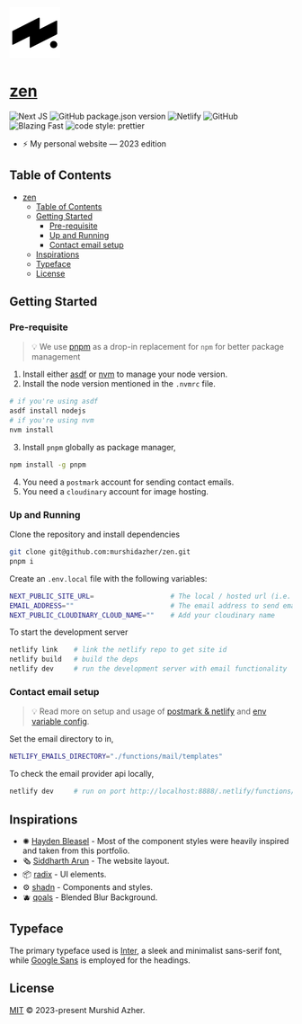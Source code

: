 <img src="https://raw.githubusercontent.com/murshidazher/zen/main/public/images/logo.png" aria-label="Murshid Azher Logo" width="90px">

# [zen](https://github.com/murshidazher/zen)

![Next JS](https://img.shields.io/badge/next-black?logo=next.js\&logoColor=white\&style=flat-square)
![GitHub package.json version](https://img.shields.io/github/package-json/v/murshidazher/zen?style=flat-square)
![Netlify](https://img.shields.io/netlify/5bb22eef-8559-4079-be63-e42c63f63770?logo=netlify\&style=flat-square)
![GitHub](https://img.shields.io/github/license/murshidazher/murshid?style=flat-square)
![Blazing Fast](https://img.shields.io/badge/speed-blazing%20%F0%9F%94%A5-brightgreen.svg?style=flat-square)
![code style: prettier](https://img.shields.io/badge/code_style-prettier-ff69b4.svg?style=flat-square)

- ⚡️ My personal website — 2023 edition

## Table of Contents

- [zen](#zen)
  - [Table of Contents](#table-of-contents)
  - [Getting Started](#getting-started)
    - [Pre-requisite](#pre-requisite)
    - [Up and Running](#up-and-running)
    - [Contact email setup](#contact-email-setup)
  - [Inspirations](#inspirations)
  - [Typeface](#typeface)
  - [License](#license)

## Getting Started

### Pre-requisite

> 💡 We use [pnpm](https://pnpm.io/) as a drop-in replacement for `npm` for better package management

1. Install either [asdf](https://asdf-vm.com/guide/getting-started.html) or [nvm](https://github.com/nvm-sh/nvm#installing-and-updating) to manage your node version.
2. Install the node version mentioned in the `.nvmrc` file.

```sh
# if you're using asdf
asdf install nodejs
# if you're using nvm
nvm install
```

3. Install `pnpm` globally as package manager,

```sh
npm install -g pnpm
```

4. You need a `postmark` account for sending contact emails.
5. You need a `cloudinary` account for image hosting.

### Up and Running

Clone the repository and install dependencies

```sh
git clone git@github.com:murshidazher/zen.git
pnpm i
```

Create an `.env.local` file with the following variables:

```sh
NEXT_PUBLIC_SITE_URL=                   # The local / hosted url (i.e. http://localhost:3000)
EMAIL_ADDRESS=""                        # The email address to send emails
NEXT_PUBLIC_CLOUDINARY_CLOUD_NAME=""    # Add your cloudinary name
```

To start the development server

```sh
netlify link    # link the netlify repo to get site id
netlify build   # build the deps
netlify dev     # run the development server with email functionality
```

### Contact email setup

> 💡 Read more on setup and usage of [postmark & netlify](https://postmarkapp.com/integrations/netlify) and [env variable config](https://docs.netlify.com/integrations/email-integration/#required-environment-variables).

Set the email directory to in,

```sh
NETLIFY_EMAILS_DIRECTORY="./functions/mail/templates"
```

To check the email provider api locally,

```sh
netlify dev     # run on port http://localhost:8888/.netlify/functions/emails
```

## Inspirations

- ✺ [Hayden Bleasel](https://haydenbleasel.com/) - Most of the component styles were heavily inspired and taken from this portfolio.
- 🗞️ [Siddharth Arun](https://sdrn.co/) - The website layout.
- 📦 [radix](https://www.radix-ui.com/) - UI elements.
- ⚙️ [shadn](https://ui.shadcn.com/) - Components and styles.
- 🫐 [qoals](https://qoals.com/) - Blended Blur Background.

## Typeface

The primary typeface used is [Inter](https://rsms.me/inter/), a sleek and minimalist sans-serif font, while [Google Sans](https://flutter.googlesource.com/gallery-assets/+/refs/heads/master/lib/fonts/) is employed for the headings.

## License

[MIT](./LICENSE) © 2023-present Murshid Azher.

